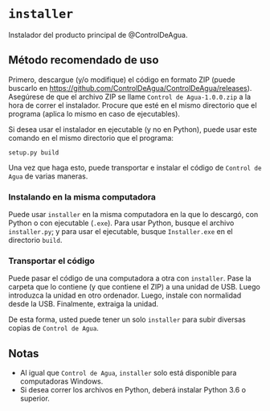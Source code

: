 # `installer`
Instalador del producto principal de @ControlDeAgua.

## Método recomendado de uso

Primero, descargue (y/o modifique) el código en formato ZIP (puede buscarlo en https://github.com/ControlDeAgua/ControlDeAgua/releases). Asegúrese de que el archivo
ZIP se llame `Control de Agua-1.0.0.zip` a la hora de correr el instalador. Procure que esté en el mismo directorio que el programa (aplica
lo mismo en caso de ejecutables).

Si desea usar el instalador en ejecutable (y no en Python), puede usar este comando en el mismo directorio que el programa:

```
setup.py build
```

Una vez que haga esto, puede transportar e instalar
el código de `Control de Agua` de varias maneras.

### Instalando en la misma computadora

Puede usar `installer` en la misma computadora en la que lo descargó, con Python o con ejecutable (`.exe`). Para usar Python,
busque el archivo `installer.py`; y para usar el ejecutable, busque `Installer.exe` en el directorio `build`.

### Transportar el código

Puede pasar el código de una computadora a otra con `installer`. Pase la carpeta que lo contiene (y que contiene el ZIP) a una unidad de USB. Luego
introduzca la unidad en otro ordenador. Luego, instale con normalidad desde la USB. Finalmente, extraiga la unidad.

De esta forma, usted puede tener un solo `installer` para subir diversas copias de `Control de Agua`.

## Notas

- Al igual que `Control de Agua`, `installer` solo está disponible para computadoras Windows.
- Si desea correr los archivos en Python, deberá instalar Python 3.6 o superior.
